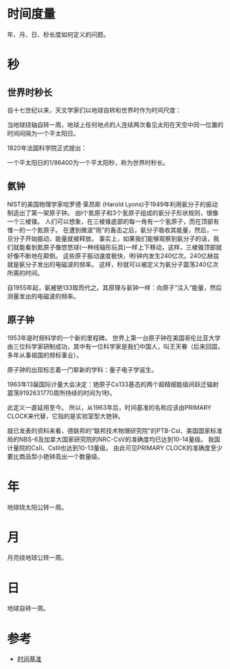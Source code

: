# 时间度量
年、月、日、秒长度如何定义的问题。

# 秒
## 世界时秒长
自十七世纪以来，天文学家们以地球自转和世界时作为时间尺度：

当地球绕轴自转一周，地球上任何地点的人连续两次看见太阳在天空中同一位置的时间间隔为一个平太阳日。

1820年法国科学院正式提出：

一个平太阳日的1/86400为一个平太阳秒，称为世界时秒长。

## 氨钟

NIST的美国物理学家哈罗德·莱昂斯 (Harold Lyons)于1949年利用氨分子的振动制造出了第一架原子钟。
由l个氮原子和3个氢原子组成的氨分子形状规则，很像一个三棱锥。
人们可以想象，在三棱锥底部的每一角有一个氢原子，而在顶部有惟一的一个氮原子。
在遭到微波“雨”的轰击之后，氨分子吸收其能量，然后，一旦分子开始振动，能量就被释放。
事实上，如果我们能够观察到氨分子的话，我们就能看到氮原子像悠悠球(一种线轴形玩具)一样上下移动，这样，三棱锥顶部就好像不断地在颠倒。
这些原子振动速度极快，l秒钟内发生240亿次。240亿赫兹就是氨分子发出的电磁波的频率。
这样，秒就可以被定义为氨分子震荡240亿次所需的时间。

自1955年起，氨被铯133取而代之。其原理与氨钟一样：向原子“注入”能量，然后测量发出的电磁波的频率。

## 原子钟

1953年是时频科学的一个新的里程碑。
世界上第一台原子钟在美国哥伦比亚大学由三位科学家研制成功，其中有一位科学家是我们中国人，叫王天眷（后来回国，多年从事祖国的频标事业）。

原子钟的出现标志着一门崭新的学科：量子电子学诞生。

1963年13届国际计量大会决定：铯原子Cs133基态的两个超精细能级间跃迁辐射震荡9192631770周所持续的时间为1秒。

此定义一直延用至今。
所以，从1963年后，时间基准的名称应该由PRIMARY CLOCK来代替，它指的是实验室型大铯钟。

就已发表的资料来看，德联邦的“联邦技术物理研究院”的PTB-CsI、美国国家标准局的NBS-6及加拿大国家研究院的NRC-CsV的准确度均已达到10-14量级。
我国计量院的CsII、CsIII也达到10-13量级。
由此可见PRIMARY CLOCK的准确度至少要比商品型小铯钟高出一个数量级。

# 年
地球绕太阳公转一周。

# 月
月亮绕地球公转一周。

# 日
地球自转一周。

# 参考

* [时间基准](http://baike.baidu.com/link?url=N__gx-_OMnWNxfdv4DnWSI2dLDPwgSQGTmM1d9SdeeJMuYEArM7pb6Azc4X7X0l3WQ7O-fRWAKqTI2AB-6EZja)

